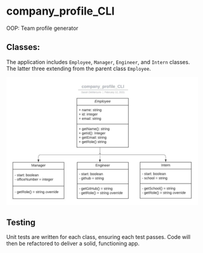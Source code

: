 # company_profile_CLI
OOP: Team profile generator

## Classes:
The application includes ```Employee```, ```Manager```, ```Engineer```, and ```Intern``` classes. The latter three extending from the parent class ```Employee```.

![UML_diagram](assets/imgs/company_profile_CLI.jpeg)

## Testing
Unit tests are written for each class, ensuring each test passes. Code will then be refactored to deliver a solid, functioning app.